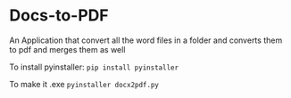 # Docs-to-PDF
An Application that convert all the word files in a folder and converts them to pdf and merges them as well 

To install pyinstaller: 
`pip install pyinstaller`

To make it .exe 
`pyinstaller docx2pdf.py` 

